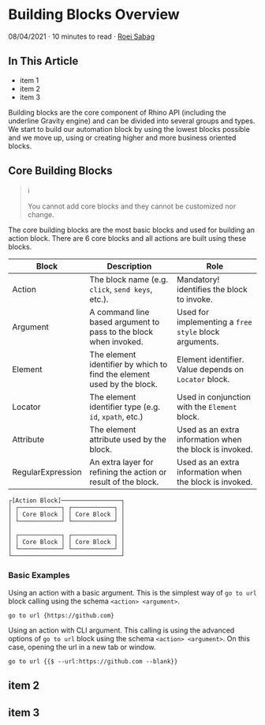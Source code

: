 # Building Blocks Overview
08/04/2021 · 10 minutes to read · [Roei Sabag](https://www.linkedin.com/in/roei-sabag-247aa18/)  

## In This Article
* item 1
* item 2
* item 3

Building blocks are the core component of Rhino API (including the underline Gravity engine) and can be divided into several groups and types. We start to build our automation block by using the lowest blocks possible and we move up, using or creating higher and more business oriented blocks.

## Core Building Blocks
> :information_source:
>
> You cannot add core blocks and they cannot be customized nor change.  

The core building blocks are the most basic blocks and used for building an action block. There are 6 core blocks and all actions are built using these blocks.

|Block            |Description                                                           |Role                                                   |
|-----------------|----------------------------------------------------------------------|-------------------------------------------------------|
|Action           |The block name (e.g. `click`, `send keys`, etc.).                     |Mandatory! identifies the block to invoke.             |
|Argument         |A command line based argument to pass to the block when invoked.      |Used for implementing a `free style` block arguments.  |
|Element          |The element identifier by which to find the element used by the block.|Element identifier. Value depends on `Locator` block.  |
|Locator          |The element identifier type (e.g. `id`, `xpath`, etc.)                |Used in conjunction with the `Element` block.          |
|Attribute        |The element attribute used by the block.                              |Used as an extra information when the block is invoked.|
|RegularExpression|An extra layer for refining the action or result of the block.        |Used as an extra information when the block is invoked.|

```
┌[Action Block]─────────────────┐
│ ┌────────────┐ ┌────────────┐ │
│ │ Core Block │ │ Core Block │ │
│ └────────────┘ └────────────┘ │
│                               │
│ ┌────────────┐ ┌────────────┐ │
│ │ Core Block │ │ Core Block │ │
│ └────────────┘ └────────────┘ │
└───────────────────────────────┘
```

### Basic Examples
Using an action with a basic argument. This is the simplest way of `go to url` block calling using the schema `<action> <argument>`.
```
go to url {https://github.com}
```  

Using an action with CLI argument. This calling is using the advanced options of `go to url` block using the schema `<action> <argument>`. On this case, opening the url in a new tab or window.
```
go to url {{$ --url:https://github.com --blank}}
```


## item 2

## item 3
